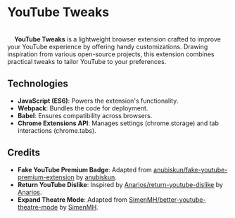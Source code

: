 <h1>YouTube Tweaks</h1>
<p style="white-space: pre-wrap;">
    <strong>YouTube Tweaks</strong> is a lightweight browser extension crafted to improve your YouTube experience by offering handy customizations. Drawing inspiration from various open-source projects, this extension combines practical tweaks to tailor YouTube to your preferences.
</p>

<h2>Technologies</h2>
<ul>
    <li><strong>JavaScript (ES6)</strong>: Powers the extension's functionality.</li>
    <li><strong>Webpack</strong>: Bundles the code for deployment.</li>
    <li><strong>Babel</strong>: Ensures compatibility across browsers.</li>
    <li><strong>Chrome Extensions API</strong>: Manages settings (chrome.storage) and tab interactions (chrome.tabs).</li>
</ul>

<h2>Credits</h2>
<ul>
    <li>
        <strong>Fake YouTube Premium Badge</strong>: Adapted from <a href="https://github.com/anubiskun/fake-youtube-premium-extension" target="_blank" rel="noopener noreferrer">anubiskun/fake-youtube-premium-extension</a> by <a href="https://github.com/anubiskun" target="_blank" rel="noopener noreferrer">anubiskun</a>.
    </li>
    <li>
        <strong>Return YouTube Dislike</strong>: Inspired by <a href="https://github.com/Anarios/return-youtube-dislike" target="_blank" rel="noopener noreferrer">Anarios/return-youtube-dislike</a> by <a href="https://github.com/Anarios" target="_blank" rel="noopener noreferrer">Anarios</a>.
    </li>
     <li>
        <strong>Expand Theatre Mode</strong>: Adapted from <a href="https://github.com/SimenMH/better-youtube-theatre-mode" target="_blank" rel="noopener noreferrer">SimenMH/better-youtube-theatre-mode</a> by <a href="https://github.com/SimenMH" target="_blank" rel="noopener noreferrer">SimenMH</a>.
    </li>
</ul>
